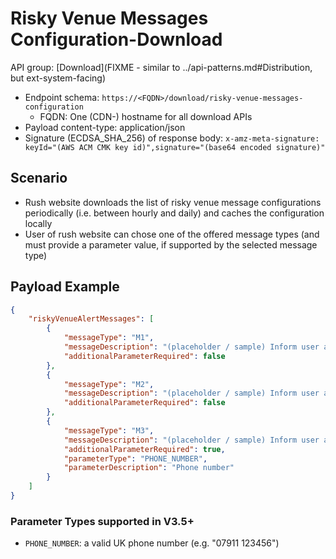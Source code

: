 # Risky Venue Messages Configuration-Download

API group: [Download](FIXME - similar to ../api-patterns.md#Distribution, but ext-system-facing)

- Endpoint schema: ```https://<FQDN>/download/risky-venue-messages-configuration```
  - FQDN: One (CDN-) hostname for all download APIs
- Payload content-type: application/json
- Signature (ECDSA_SHA_256) of response body: ```x-amz-meta-signature: keyId="(AWS ACM CMK key id)",signature="(base64 encoded signature)"```

## Scenario
- Rush website downloads the list of risky venue message configurations periodically (i.e. between hourly and daily) and caches the configuration locally
- User of rush website can chose one of the offered message types (and must provide a parameter value, if supported by the selected message type)

## Payload Example

```json
{
    "riskyVenueAlertMessages": [
        {
            "messageType": "M1",
            "messageDescription": "(placeholder / sample) Inform user about check-in at a risky venue.",
            "additionalParameterRequired": false
        },
        {
            "messageType": "M2",
            "messageDescription": "(placeholder / sample) Inform user about check-in at a risky venue and instruct him/her to self-isolate.",
            "additionalParameterRequired": false
        },
        {
            "messageType": "M3",
            "messageDescription": "(placeholder / sample) Inform user about check-in at a risky venue and instruct him/her to call the provided phone number",
            "additionalParameterRequired": true,
            "parameterType": "PHONE_NUMBER",
            "parameterDescription": "Phone number"
        }
    ]
}
```

### Parameter Types supported in V3.5+

- `PHONE_NUMBER`: a valid UK phone number (e.g. "07911 123456")
